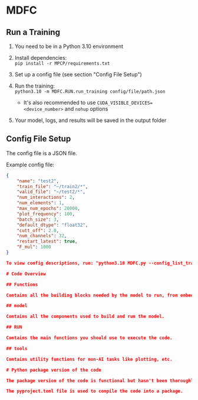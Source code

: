 # MDFC

## Run a Training

1. You need to be in a Python 3.10 environment

2. Install dependencies:  
   `pip install -r MPCP/requirements.txt`

3. Set up a config file (see section "Config File Setup")

4. Run the training:  
   `python3.10 -m MDFC.RUN.run_training config/file/path.json`  
   - It's also recommended to use `CUDA_VISIBLE_DEVICES=<device_number>` and `nohup` options

5. Your model, logs, and results will be saved in the output folder

## Config File Setup

The config file is a JSON file.

Example config file:

```json
{
    "name": "test2",
    "train_file": "~/train2/*",
    "valid_file": "~/test2/*",
    "num_interactions": 2,
    "num_elements": 1,
    "max_num_epochs": 20000,
    "plot_frequency": 100,
    "batch_size": 3,
    "default_dtype": "float32",
    "cutt_off": 2.0,
    "num_channels": 32,
    "restart_latest": true,
    "F_mul": 1000
}

To view config descriptions, run: "python3.10 MDFC.py --config_list_training" or "'python3.10 MDFC.py --config' + *name of the option*"

# Code Overview

## Functions

Contains all the building blocks needed by the model to run, from embedding to optimization.

## model

Contains all the components used to build and run the model.

## RUN

Contains the main functions you should use to execute the code.

## tools

Contains utility functions for non-AI tasks like plotting, etc.

# Python package version of the code

The package version of the code is functional but hasn't been thoroughly tested. It may require some adjustments. Until proper testing is completed, please use the standard version of the code.

The pyproject.toml file is used to compile the code into a package.